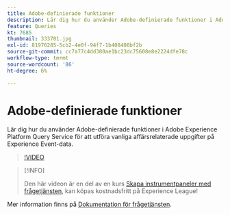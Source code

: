 ```yaml
---
title: Adobe-definierade funktioner
description: Lär dig hur du använder Adobe-definierade funktioner i Adobe Experience Platform Query Service för att utföra vanliga affärsrelaterade uppgifter på Experience Event-data.
feature: Queries
kt: 7685
thumbnail: 333701.jpg
exl-id: 81976285-5cb2-4e0f-94f7-1b408408bf2b
source-git-commit: cc7a77c4dd380ae1bc23dc75608e8e2224dfe78c
workflow-type: tm+mt
source-wordcount: '86'
ht-degree: 6%

---
```


# Adobe-definierade funktioner

Lär dig hur du använder Adobe-definierade funktioner i Adobe Experience Platform Query Service för att utföra vanliga affärsrelaterade uppgifter på Experience Event-data.

>[!VIDEO](https://video.tv.adobe.com/v/333701?quality=12&learn=on)

>[!INFO]
>
> Den här videon är en del av en kurs [Skapa instrumentpaneler med frågetjänsten](https://experienceleague.adobe.com/?recommended=ExperiencePlatform-D-1-2021.1.qsvc.dash), kan köpas kostnadsfritt på Experience League!

Mer information finns på [Dokumentation för frågetjänsten](https://experienceleague.adobe.com/docs/experience-platform/query/home.html?lang=sv).
